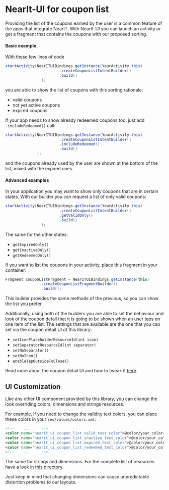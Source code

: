 # NearIt-UI for coupon list

Providing the list of the coupons earned by the user is a common feature of the apps that integrate NearIT.
With NearIt-UI you can launch an activity or get a fragment that contains the coupons with our proposed sorting.

#### Basic example 
With these few lines of code

```java
startActivity(NearITUIBindings.getInstance(YourActivity.this)
                        .createCouponListIntentBuilder()
                        .build()
                );
```

you are able to show the list of coupons with this sorting rationale:
- valid coupons
- not yet active coupons
- expired coupons

If your app needs to show already redeemed coupons too, just add `.includeRedeemed()` call:

```java
startActivity(NearITUIBindings.getInstance(YourActivity.this)
                        .createCouponListIntentBuilder()
                        .includeRedeemed()
                        .build()
              );
```

and the coupons already used by the user are shown at the bottom of the list, mixed with the expired ones.

#### Advanced examples
In your application you may want to show only coupons that are in certain states. With our builder you can request a list of only valid coupons:

```java
startActivity(NearITUIBindings.getInstance(YourActivity.this)
                        .createCouponListIntentBuilder()
                        .getValidOnly()
                        .build()
                );
```

The same for the other states:
- `getExpiredOnly()`
- `getInactiveOnly()`
- `getRedeemedOnly()`

If you want to list the coupons in your activity, place this fragment in your container:

```java
Fragment couponListFragment = NearITUIBindings.getInstance(this)
                .createCouponListFragmentBuilder()
                .build();
```

This builder provides the same methods of the previous, so you can show the list you prefer.

Additionally, using both of the builders you are able to set the behaviour and look of the coupon detail that it is going to be shown when an user taps on one item of the list.
The settings that are available are the one that you can set via the coupon detail UI of this library:

- `setIconPlaceholderResourceId(int icon)`
- `setSeparatorResourceId(int separator)`
- `setNoSeparator()`
- `setNoIcon()`
- `enableTapOutsideToClose()`

Read more about the coupon detail UI and how to tweak it [here](COUPON.md).

## UI Customization
Like any other UI component provided by this library, you can change the look overriding colors, dimensions and strings resources.

For example, if you need to change the validity text colors, you can place these colors in your `res/values/colors.xml`:
```xml
<!--    ...     -->
<color name="nearit_ui_coupon_list_valid_text_color">@color/your_color</color>
<color name="nearit_ui_coupon_list_inactive_text_color">@color/your_color</color>
<color name="nearit_ui_coupon_list_expired_text_color">@color/your_color</color>
<color name="nearit_ui_coupon_list_redeemed_text_color">@color/your_color</color>
<!--    ...     -->
```

The same for strings and dimensions. For the complete list of resources have a look in [this directory](../nearit-ui/src/main/res/values).

Just keep in mind that changing dimensions can cause unpredictable distortion problems to our layouts.